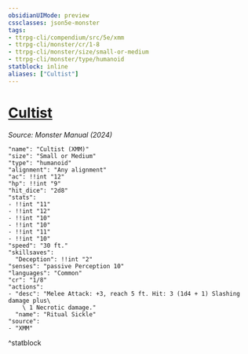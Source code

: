 ```yaml
---
obsidianUIMode: preview
cssclasses: json5e-monster
tags:
- ttrpg-cli/compendium/src/5e/xmm
- ttrpg-cli/monster/cr/1-8
- ttrpg-cli/monster/size/small-or-medium
- ttrpg-cli/monster/type/humanoid
statblock: inline
aliases: ["Cultist"]
---
```

# [Cultist](3-Compendium\CLI\bestiary\humanoid/cultist-xmm.md)
*Source: Monster Manual (2024)*  

```statblock
"name": "Cultist (XMM)"
"size": "Small or Medium"
"type": "humanoid"
"alignment": "Any alignment"
"ac": !!int "12"
"hp": !!int "9"
"hit_dice": "2d8"
"stats":
- !!int "11"
- !!int "12"
- !!int "10"
- !!int "10"
- !!int "11"
- !!int "10"
"speed": "30 ft."
"skillsaves":
  "Deception": !!int "2"
"senses": "passive Perception 10"
"languages": "Common"
"cr": "1/8"
"actions":
- "desc": "Melee Attack: +3, reach 5 ft. Hit: 3 (1d4 + 1) Slashing damage plus\
    \ 1 Necrotic damage."
  "name": "Ritual Sickle"
"source":
- "XMM"
```
^statblock